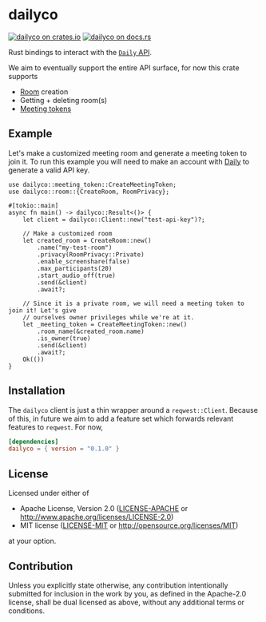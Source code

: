 # dailyco

[![dailyco on crates.io](https://img.shields.io/crates/v/dailyco.svg)](https://crates.io/crates/dailyco)
[![dailyco on docs.rs](https://docs.rs/dailyco/badge.svg)](https://docs.rs/dailyco)

Rust bindings to interact with the [`Daily` API](https://docs.daily.co/reference/rest-api).

We aim to eventually support the entire API surface, for now this crate supports

- [Room](https://docs.daily.co/reference/rest-api/rooms) creation
- Getting + deleting room(s)
- [Meeting tokens](https://docs.daily.co/reference/rest-api/meeting-tokens)

## Example

Let's make a customized meeting room and generate a meeting token to join it. To run
this example you will need to make an account with [Daily](https://www.daily.co/) to
generate a valid API key.

```rust,no_run
use dailyco::meeting_token::CreateMeetingToken;
use dailyco::room::{CreateRoom, RoomPrivacy};

#[tokio::main]
async fn main() -> dailyco::Result<()> {
    let client = dailyco::Client::new("test-api-key")?;

    // Make a customized room
    let created_room = CreateRoom::new()
        .name("my-test-room")
        .privacy(RoomPrivacy::Private)
        .enable_screenshare(false)
        .max_participants(20)
        .start_audio_off(true)
        .send(&client)
        .await?;

    // Since it is a private room, we will need a meeting token to join it! Let's give
    // ourselves owner privileges while we're at it.
    let _meeting_token = CreateMeetingToken::new()
        .room_name(&created_room.name)
        .is_owner(true)
        .send(&client)
        .await?;
    Ok(())
}
```

## Installation

The `dailyco` client is just a thin wrapper around a `reqwest::Client`. Because of this,
in future we aim to add a feature set which forwards relevant features to `reqwest`. For
now,

```toml
[dependencies]
dailyco = { version = "0.1.0" }
```



## License

Licensed under either of

* Apache License, Version 2.0
  ([LICENSE-APACHE](LICENSE-APACHE) or http://www.apache.org/licenses/LICENSE-2.0)
* MIT license
  ([LICENSE-MIT](LICENSE-MIT) or http://opensource.org/licenses/MIT)

at your option.

## Contribution

Unless you explicitly state otherwise, any contribution intentionally submitted
for inclusion in the work by you, as defined in the Apache-2.0 license, shall be
dual licensed as above, without any additional terms or conditions.